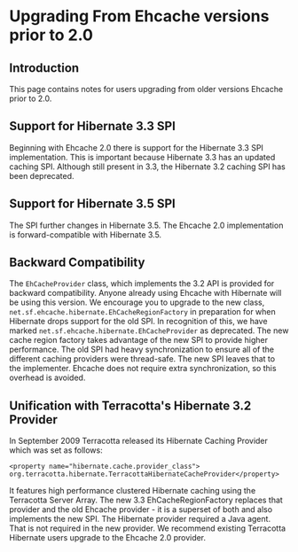 ---
---
# Upgrading From Ehcache versions prior to 2.0  <a name="Upgrading-From-Ehcache-versions-prior-to-20"/>

 

## Introduction
This page contains notes for users upgrading from older versions Ehcache prior to 2.0.

## Support for Hibernate 3.3 SPI
Beginning with  Ehcache 2.0 there is support for the Hibernate 3.3 SPI implementation. 
This is important because Hibernate 3.3 has an updated caching SPI. Although still present in 3.3, the Hibernate 3.2 caching SPI has been deprecated.

## Support for Hibernate 3.5 SPI
The SPI further changes in Hibernate 3.5. The Ehcache 2.0 implementation is forward-compatible with Hibernate 3.5.

## Backward Compatibility
The `EhCacheProvider` class, which implements the 3.2 API is provided for backward compatibility.
Anyone already using Ehcache with Hibernate will be using this version. We encourage you to upgrade
to the new class, `net.sf.ehcache.hibernate.EhCacheRegionFactory` in preparation for when Hibernate drops support for
the old SPI. In recognition of this, we have marked `net.sf.ehcache.hibernate.EhCacheProvider` as deprecated.
The new cache region factory takes advantage of the new SPI to provide higher performance. The old
SPI had heavy synchronization to ensure all of the different caching providers were thread-safe.
The new SPI leaves that to the implementer. Ehcache does not require extra synchronization, so this
overhead is avoided.

## Unification with Terracotta's Hibernate 3.2 Provider
In September 2009 Terracotta released its Hibernate Caching Provider which was set as follows:

    <property name="hibernate.cache.provider_class">
    org.terracotta.hibernate.TerracottaHibernateCacheProvider</property>

It features high performance clustered Hibernate caching using the Terracotta Server Array.
The new 3.3 EhCacheRegionFactory replaces that provider and the old Ehcache provider - it is a superset
of both and also implements the new SPI. The Hibernate provider required a Java agent.
That is not required in the new provider.
We recommend existing Terracotta Hibernate users upgrade to the Ehcache 2.0 provider.
